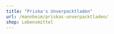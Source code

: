 ```yaml
---
title: "Priska's Unverpacktladen"
url: /mannheim/priskas-unverpacktladen/
shop: Lebensmittel
---
```

